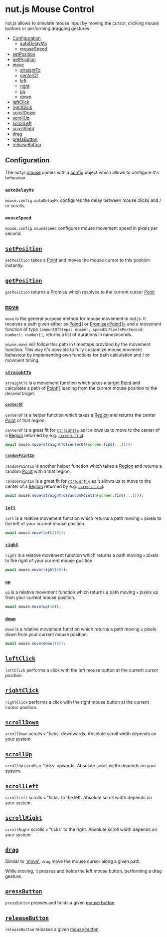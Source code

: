 # nut.js Mouse Control

nut.js allows to simulate mouse input by moving the cursor, clicking mouse buttons or performing dragging gestures.

- [Configuration](#configuration)
    - [autoDelayMs](#autodelayms)
    - [mouseSpeed](#mousespeed)
- [setPosition](#setpositionhttpsnut-treegithubionutjsclassesmousehtmlsetposition)
- [getPosition](#getpositionhttpsnut-treegithubionutjsclassesmousehtmlgetposition)
- [move](#movehttpsnut-treegithubionutjsclassesmousehtmlmove)
    - [straightTo](#straighttohttpsnut-treegithubionutjsinterfacesmovementapihtmlstraightto)
    - [centerOf](#centerofhttpsnut-treegithubionutjsglobalshtmlcenterof)
    - [left](#lefthttpsnut-treegithubionutjsinterfacesmovementapihtmlleft)
    - [right](#righthttpsnut-treegithubionutjsinterfacesmovementapihtmlright)
    - [up](#uphttpsnut-treegithubionutjsinterfacesmovementapihtmlup)
    - [down](#downhttpsnut-treegithubionutjsinterfacesmovementapihtmldown)
- [leftClick](#leftclickhttpsnut-treegithubionutjsclassesmousehtmlleftclick)
- [rightClick](#rightclickhttpsnut-treegithubionutjsclassesmousehtmlrightclick)
- [scrollDown](#scrolldownhttpsnut-treegithubionutjsclassesmousehtmlscrolldown)
- [scrollUp](#scrolluphttpsnut-treegithubionutjsclassesmousehtmlscrollup)
- [scrollLeft](#scrolllefthttpsnut-treegithubionutjsclassesmousehtmlscrollleft)
- [scrollRight](#scrollrighthttpsnut-treegithubionutjsclassesmousehtmlscrollright)
- [drag](#draghttpsnut-treegithubionutjsclassesmousehtmldrag)
- [pressButton](#pressbuttonhttpsnut-treegithubionutjsclassesmousehtmlpressbutton)
- [releaseButton](#releasebuttonhttpsnut-treegithubionutjsclassesmousehtmlreleasebutton)

## Configuration

The nut.js [mouse](https://nut-tree.github.io/nut.js/classes/mouse.html) comes with a [config](https://nut-tree.github.io/nut.js/classes/mouse.html#config) object which allows to configure it's behaviour.

### `autoDelayMs`

`mouse.config.autoDelayMs` configures the delay between mouse clicks and / or scrolls.

### `mouseSpeed`

`mouse.config.mouseSpeed` configures mouse movement speed in pixels per second.

## [`setPosition`](https://nut-tree.github.io/nut.js/classes/mouse.html#setposition)

`setPosition` takes a [Point](https://nut-tree.github.io/nut.js/classes/point.html) and moves the mouse cursor to this position instantly.

## [`getPosition`](https://nut-tree.github.io/nut.js/classes/mouse.html#getposition)

`getPosition` returns a Promise which resolves to the current cursor [Point](https://nut-tree.github.io/nut.js/classes/point.html)

## [`move`](https://nut-tree.github.io/nut.js/classes/mouse.html#move)

`move` is the general purpose method for mouse movement in nut.js.
It receives a path given either as [Point[]](https://nut-tree.github.io/nut.js/classes/point.html) or [Promise<Point[]>](https://nut-tree.github.io/nut.js/classes/point.html) and a movement function of type `(amountOfSteps: number, speedInPixelsPerSecond: number): number[]`, returns a list of durations in nanoseconds.

`mouse.move` will follow this path in timesteps provided by the movement function.
This way it's possible to fully customize mouse movment behaviour by implementing own functions for path calculation and / or movment timing.

### [`straightTo`](https://nut-tree.github.io/nut.js/interfaces/movementapi.html#straightto)

`straightTo` is a movement function which takes a target [Point](https://nut-tree.github.io/nut.js/classes/point.html) and calculates a path of [Point[]](https://nut-tree.github.io/nut.js/classes/point.html) leading from the current mouse position to the desired target.

#### [`centerOf`](https://nut-tree.github.io/nut.js/globals.html#centerof)

`centerOf` is a helper function which takes a [Region](https://nut-tree.github.io/nut.js/classes/region.html) and returns the center [Point](https://nut-tree.github.io/nut.js/classes/point.html) of that region.

`centerOf` is a great fit for [`straightTo`](#straighttohttpsnut-treegithubionutjsinterfacesmovementapihtmlstraightto) as it allows us to move to the center of a [Region](https://nut-tree.github.io/nut.js/classes/region.html) returned by e.g. [`screen.find`](https://nut-tree.github.io/nut.js/classes/screen.html#find).

```js
await mouse.move(straightTo(centerOf(screen.find(...))));
```

#### [`randomPointIn`](https://nut-tree.github.io/nut.js/globals.html#randompointin)

`randomPointIn` is another helper function which takes a [Region](https://nut-tree.github.io/nut.js/classes/region.html) and returns a random [Point](https://nut-tree.github.io/nut.js/classes/point.html) within that region.

`randomPointIn` is a great fit for [`straightTo`](#straighttohttpsnut-treegithubionutjsinterfacesmovementapihtmlstraightto) as it allows us to move to the center of a [Region](https://nut-tree.github.io/nut.js/classes/region.html) returned by e.g. [`screen.find`](https://nut-tree.github.io/nut.js/classes/screen.html#find).

```js
await mouse.move(straightTo(randomPointIn(screen.find(...))));
```

### [`left`](https://nut-tree.github.io/nut.js/interfaces/movementapi.html#left)

`left` is a relative movement function which returns a path moving `x` pixels to the left of your current mouse position.

```js
await mouse.move(left(10));
```

### [`right`](https://nut-tree.github.io/nut.js/interfaces/movementapi.html#right)

`right` is a relative movement function which returns a path moving `x` pixels to the right of your current mouse position.

```js
await mouse.move(right(10));
```

### [`up`](https://nut-tree.github.io/nut.js/interfaces/movementapi.html#up)

`up` is a relative movement function which returns a path moving `x` pixels up from your current mouse position.

```js
await mouse.move(up(10));
```

### [`down`](https://nut-tree.github.io/nut.js/interfaces/movementapi.html#down)

`down` is a relative movement function which returns a path moving `x` pixels down from your current mouse position.

```js
await mouse.move(down(10));
```

## [`leftClick`](https://nut-tree.github.io/nut.js/classes/mouse.html#leftclick)

`leftClick` performs a click with the left mouse button at the current cursor position.

## [`rightClick`](https://nut-tree.github.io/nut.js/classes/mouse.html#rightclick)

`rightClick` performs a click with the right mouse button at the current cursor position.

## [`scrollDown`](https://nut-tree.github.io/nut.js/classes/mouse.html#scrolldown)

`scrollDown` scrolls `x` "ticks` downwards. Absolute scroll width depends on your system.

## [`scrollUp`](https://nut-tree.github.io/nut.js/classes/mouse.html#scrollup)

`scrollUp` scrolls `x` "ticks` upwards. Absolute scroll width depends on your system.

## [`scrollLeft`](https://nut-tree.github.io/nut.js/classes/mouse.html#scrollleft)

`scrollLeft` scrolls `x` "ticks` to the left. Absolute scroll width depends on your system.

## [`scrollRight`](https://nut-tree.github.io/nut.js/classes/mouse.html#scrollright)

`scrollRight` scrolls `x` "ticks` to the right. Absolute scroll width depends on your system.

## [`drag`](https://nut-tree.github.io/nut.js/classes/mouse.html#drag)

Similar to ['move'](#movehttpsnut-treegithubionutjsclassesmousehtmlmove), `drag` move the mouse cursor along a given path.

While moving, it presses and holds the left mouse button, performing a drag gesture.

## [`pressButton`](https://nut-tree.github.io/nut.js/classes/mouse.html#pressbutton)

`pressButton` presses and holds a given [mouse button](https://nut-tree.github.io/nut.js/enums/button.html).

## [`releaseButton`](https://nut-tree.github.io/nut.js/classes/mouse.html#releasebutton)

`releaseButton` releases a given [mouse button](https://nut-tree.github.io/nut.js/enums/button.html).

